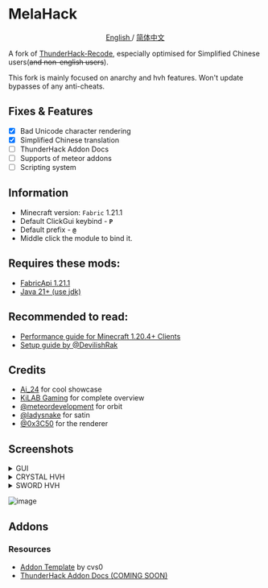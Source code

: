 # MelaHack

<p align="center">
 <a href="./README.md">
 English
 </a>
  /
  <a href="./README.zh_CN.md">
 简体中文
 </a>
</p>

A fork of [ThunderHack-Recode](https://github.com/Pan4ur/ThunderHack-Recode), especially optimised for Simplified
Chinese users(~~and non-english users~~).

This fork is mainly focused on anarchy and hvh features. Won't update bypasses of any anti-cheats.

## Fixes & Features

- [x] Bad Unicode character rendering
- [x] Simplified Chinese translation
- [ ] ThunderHack Addon Docs
- [ ] Supports of meteor addons
- [ ] Scripting system

## Information

- Minecraft version: ```Fabric``` 1.21.1
- Default ClickGui keybind - **```P```**
- Default prefix - **```@```**
- Middle click the module to bind it.

## Requires these mods:

- [FabricApi 1.21.1](https://www.curseforge.com/minecraft/mc-mods/fabric-api/files)
- [Java 21+ (use jdk)](https://adoptium.net/temurin/releases/)

## Recommended to read:

- [Performance guide for Minecraft 1.20.4+ Clients](https://gist.github.com/HexedHero/aab340a84db51913cb1106c2d85f4e4f)
- [Setup guide by @DevilishRak](https://thunderguidemc.vercel.app/)

## Credits

- [Ai_24](https://www.youtube.com/@Ai_24) for cool showcase
- [KiLAB Gaming](https://www.youtube.com/@KiLABGaming) for complete overview
- [@meteordevelopment](https://github.com/meteordevelopment) for orbit
- [@ladysnake](https://github.com/ladysnake) for satin
- [@0x3C50](https://github.com/0x3C50/Renderer) for the renderer

## Screenshots
<details>
<summary>GUI</summary>

![image](assets/1.png)
</details>
<details>
<summary>CRYSTAL HVH</summary>

![image](assets/2.png)
![image](assets/3.png)
![image](assets/4.png)
</details>
<details>
<summary>SWORD HVH</summary>

![image](assets/5.gif)
</details>

![image](https://github.com/Pan4ur/ThunderHack-Recode/assets/82473048/1e56338f-58a1-4759-8234-858878bdde3f)

## Addons

### Resources

- [Addon Template](https://github.com/cvs0/ThunderHack-Recode-Addon-Template) by cvs0
- [ThunderHack Addon Docs (COMING SOON)]()
